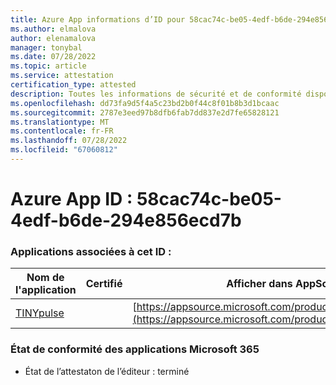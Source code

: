 ```yaml
---
title: Azure App informations d’ID pour 58cac74c-be05-4edf-b6de-294e856ecd7b
ms.author: elmalova
author: elenamalova
manager: tonybal
ms.date: 07/28/2022
ms.topic: article
ms.service: attestation
certification_type: attested
description: Toutes les informations de sécurité et de conformité disponibles pour 58cac74c-be05-4edf-b6de-294e856ecd7b.
ms.openlocfilehash: dd73fa9d5f4a5c23bd2b0f44c8f01b8b3d1bcaac
ms.sourcegitcommit: 2787e3eed97b8dfb6fab7dd837e2d7fe65828121
ms.translationtype: MT
ms.contentlocale: fr-FR
ms.lasthandoff: 07/28/2022
ms.locfileid: "67060812"
---
```

# <a name="azure-app-id-58cac74c-be05-4edf-b6de-294e856ecd7b"></a>Azure App ID : 58cac74c-be05-4edf-b6de-294e856ecd7b


### <a name="apps-associated-with-this-id"></a>Applications associées à cet ID :
| **Nom de l'application** | **Certifié** | **Afficher dans AppSource** |
|--------------|---------------|-----------------------|
| [TINYpulse](../forward/WA104381729.md) |  | [https://appsource.microsoft.com/product/office/WA104381729](https://appsource.microsoft.com/product/office/WA104381729) |

### <a name="microsoft-365-app-compliance-status"></a>État de conformité des applications Microsoft 365
- État de l’attestaton de l’éditeur : terminé
